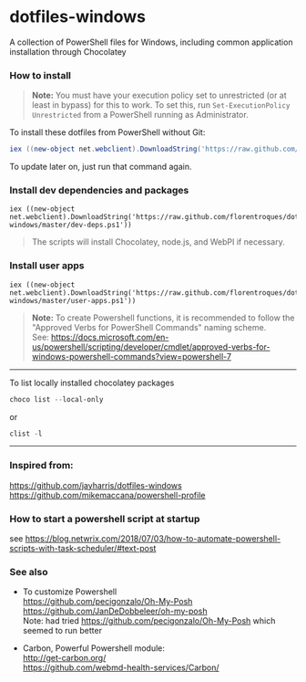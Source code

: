 # dotfiles-windows
A collection of PowerShell files for Windows, including common application installation through Chocolatey

### How to install

> **Note:** You must have your execution policy set to unrestricted (or at least in bypass) for this to work. To set this, run `Set-ExecutionPolicy Unrestricted` from a PowerShell running as Administrator.

To install these dotfiles from PowerShell without Git:

```powershell
iex ((new-object net.webclient).DownloadString('https://raw.github.com/florentroques/dotfiles-windows/master/setup/install.ps1'))
```

To update later on, just run that command again.


### Install dev dependencies and packages

```posh
iex ((new-object net.webclient).DownloadString('https://raw.github.com/florentroques/dotfiles-windows/master/dev-deps.ps1'))
```

> The scripts will install Chocolatey, node.js, and WebPI if necessary.

### Install user apps

```posh
iex ((new-object net.webclient).DownloadString('https://raw.github.com/florentroques/dotfiles-windows/master/user-apps.ps1'))
```

> **Note:** To create Powershell functions, it is recommended to follow the
"Approved Verbs for PowerShell Commands" naming scheme.  
See:
https://docs.microsoft.com/en-us/powershell/scripting/developer/cmdlet/approved-verbs-for-windows-powershell-commands?view=powershell-7


---

To list locally installed chocolatey packages
```powershell
choco list --local-only
```
or
```powershell
clist -l
```

---

### Inspired from:    
https://github.com/jayharris/dotfiles-windows  
https://github.com/mikemaccana/powershell-profile

### How to start a powershell script at startup
see https://blog.netwrix.com/2018/07/03/how-to-automate-powershell-scripts-with-task-scheduler/#text-post

### See also
- To customize Powershell  
https://github.com/pecigonzalo/Oh-My-Posh  
https://github.com/JanDeDobbeleer/oh-my-posh  
Note: had tried https://github.com/pecigonzalo/Oh-My-Posh which seemed to run better

- Carbon, Powerful Powershell module:  
http://get-carbon.org/  
https://github.com/webmd-health-services/Carbon/

